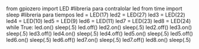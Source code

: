 from gpiozero import LED #libreria para contralolar led
from time import sleep #libreria para tiempos
led = LED(17)
led2 = LED(27)
led3 = LED(22)
led4 = LED(10)
led5 = LED(9)
led6 = LED(11)
led7 = LED(23)
led8 = LED(24)
while True:
	led.on()
	sleep(.5)
	led.off()
	led2.on()
	sleep(.5)
	led2.off()
	led3.on()
	sleep(.5)
	led3.off()
	led4.on()
	sleep(.5)
	led4.off()
	led5.on()
	sleep(.5)
	led5.off()
	led6.on()
	sleep(.5)
	led6.off()
	led7.on()
	sleep(.5)
	led7.off()
	led8.on()
	sleep(.5)
